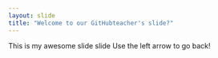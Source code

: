 ```yaml
---
layout: slide
title: "Welcome to our GitHubteacher's slide?"
---
```

This is my awesome slide slide
Use the left arrow to go back!